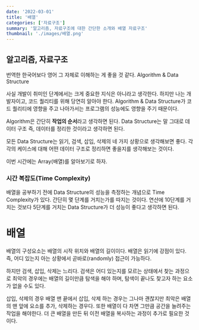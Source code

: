 ```yaml
---
date: '2022-03-01'
title: '배열'
categories: ['자료구조']
summary: '알고리즘, 자료구조에 대한 간단한 소개와 배열 자료구조'
thumbnail: './images/배열.png'
---
```


## 알고리즘, 자료구조

번역한 한국어보다 영어 그 자체로 이해하는 게 좋을 것 같다. Algorithm & Data Structure

사실 개발이 취미인 단계에서는 크게 중요한 지식은 아니라고 생각한다. 하지만 나는 개발자이고, 코드 퀄리티를 위해 당연히 알아야 한다.
Algorithm & Data Structure가 코드 퀄리티에 영향을 주고 나아가서는 프로그램의 성능에도 영향을 주기 때문이다.

Algorithm은 간단히 **작업의 순서**라고 생각하면 된다. Data Structure는 말 그대로 데이터 구조 즉, 데이터를 정리한 것이라고 생각하면 된다.

모든 Data Structure는 읽기, 검색, 삽입, 삭제의 네 가지 상황으로 생각해보면 좋다. 각각의 케이스에 대해 어떤 데이터 구조로 정리하면 좋을지를 생각해보는 것이다.

이번 시간에는 Array(배열)를 알아보기로 하자.

### 시간 복잡도(Time Complexity)

배열을 공부하기 전에 Data Structure의 성능을 측정하는 개념으로 Time Complexity가 있다. 간단히 몇 단계를 거치는가를 따지는 것이다.
연산에 10단계를 거치는 것보다 5단계를 거치는 Data Structure가 더 성능이 좋다고 생각하면 된다.

# 배열

배열의 구성요소는 배열의 시작 위치와 배열의 길이이다. 배열은 읽기에 강점이 있다. 즉, 어디 있는지 아는 상황에서 곧바로(randomly) 접근이 가능하다.

하지만 검색, 삽입, 삭제는 느리다. 검색은 어디 있는지를 모르는 상태에서 찾는 과정으로 최악의 경우에는 배열의 길이만큼 탐색을 해야 하며, 탐색이 끝나도 찾고자 하는 요소가 없을 수도 있다.

삽입, 삭제의 경우 배열 맨 끝에서 삽입, 삭제 하는 경우는 그나마 괜찮지만 최악은 배열의 맨 앞에 요소를 추가, 삭제하는 경우다. 또한 배열이 다 차면 그만큼 공간을 늘려주는 작업을 해야한다. 더 큰 배열을 만든 뒤 이전 배열을 복사하는 과정이 추가로 필요한 것이다.
